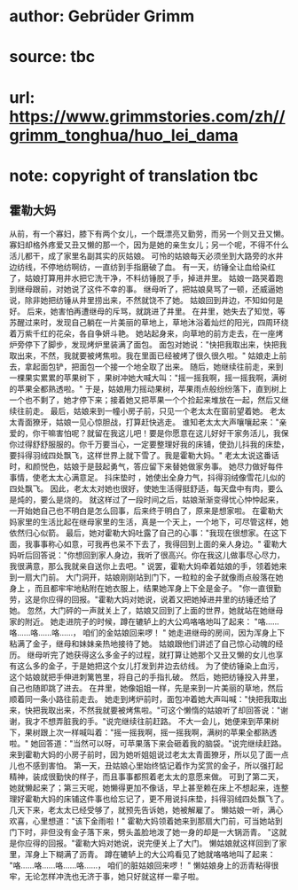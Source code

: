 # author: Gebrüder Grimm
# source: tbc
# url: https://www.grimmstories.com/zh//grimm_tonghua/huo_lei_dama
# note: copyright of translation tbc

## 霍勒大妈 

从前，有一个寡妇，膝下有两个女儿，一个既漂亮又勤劳，而另一个则又丑又懒。
寡妇却格外疼爱又丑又懒的那一个，因为是她的亲生女儿；另一个呢，不得不什么活儿都干，成了家里名副其实的灰姑娘。
可怜的姑娘每天必须坐到大路旁的水井边纺线，不停地纺啊纺，一直纺到手指磨破了血。
有一天，纺锤全让血给染红了，姑娘打算用井水把它洗干净，不料纺锤脱了手，掉进井里。
姑娘一路哭着跑到继母跟前，对她说了这件不幸的事。
继母听了，把姑娘臭骂了一顿，还威逼她说，除非她把纺锤从井里捞出来，不然就饶不了她。
姑娘回到井边，不知如何是好。 后来，她害怕再遭继母的斥骂，就跳进了井里。
在井里，她失去了知觉，等苏醒过来时，发现自己躺在一片美丽的草地上，草地沐浴着灿烂的阳光，四周环绕着万紫千红的花朵，各自争妍斗艳。
她站起身来，向草地的前方走去，在一座烤炉旁停下了脚步，发现烤炉里装满了面包。
面包对她说："快把我取出来，快把我取出来，不然，我就要被烤焦啦。我在里面已经被烤了很久很久啦。"
姑娘走上前去，拿起面包铲，把面包一个接一个地全取了出来。
随后，她继续往前走，来到一棵果实累累的苹果树下
，果树冲她大喊大叫："摇一摇我啊，摇一摇我啊，满树的苹果全都熟透啦。"
于是，姑娘用力摇动果树，苹果雨点般纷纷落下，直到树上一个也不剩了，她才停下来；接着她又把苹果一个个捡起来堆放在一起，然后又继续往前走。
最后，姑娘来到一幢小房子前，只见一个老太太在窗前望着她。
老太太青面獠牙，姑娘一见心惊胆战，打算赶快逃走。
谁知老太太大声嚷嚷起来："亲爱的，你干嘛害怕呢？就留在我这儿吧！要是你愿意在这儿好好干家务活儿，我保你过得舒舒服服的。你千万要当心，一定要整理好我的床铺，使劲儿抖我的床垫，要抖得羽绒四处飘飞，这样世界上就下雪了。我是霍勒大妈。"
老太太说这番话时，和颜悦色，姑娘于是鼓起勇气，答应留下来替她做家务事。
她尽力做好每件事情，使老太太心满意足。 抖床垫时
，她使出全身力气，抖得羽绒像雪花儿似的四处飘飞。
因此，老太太对她也很好，使她生活得挺舒适，每天盘中有肉，要么是炖的，要么是烧的。
就这样过了一段时间之后，姑娘渐渐变得忧心忡忡起来，一开始她自己也不明白是怎么回事，后来终于明白了，原来是想家啦。
在霍勒大妈家里的生活比起在继母家里的生活，真是一个天上，一个地下，可尽管这样，她依然归心似箭。
最后，她对霍勒大妈吐露了自己的心事："我现在很想家。在这下面，我事事称心如意，可我再也呆不下去了，我得回到上面的亲人身边。"
霍勒大妈听后回答说："你想回到家人身边，我听了很高兴。你在我这儿做事尽心尽力，我很满意，那么我就亲自送你上去吧。"
说罢，霍勒大妈牵着姑娘的手，领着她来到一扇大门前。
大门洞开，姑娘刚刚站到门下，一粒粒的金子就像雨点般落在她身上
，而且都牢牢地粘附在她衣服上，结果她浑身上下全是金子。
"你一直很勤劳，这是你应得的回报。"霍勒大妈对她说，说着又把她掉进井里的纺锤还给了她。
忽然，大门砰的一声就关上了，姑娘又回到了上面的世界，她就站在她继母家的附近。
她走进院子的时候，蹲在辘轳上的大公鸡咯咯地叫了起来：
"咯......咯......咯......咯......，
咱们的金姑娘回来啰！ "
她走进继母的房间，因为浑身上下粘满了金子，继母和妹妹亲热地接待了她。
姑娘跟他们讲述了自己惊心动魄的经历。
继母听完了她获得这么多金子的过程，就打算让她那个又丑又懒的女儿也享有这么多的金子，于是她把这个女儿打发到井边去纺线。
为了使纺锤染上血污，这个姑娘就把手伸进刺篱笆里，将自己的手指扎破。
然后，她把纺锤投入井里，自己也随即跳了进去。
在井里，她像姐姐一样，先是来到一片美丽的草地，然后顺着同一条小路往前走去。
她走到烤炉前时，面包冲着她大声叫喊："快把我取出来，快把我取出来，不然我就要被烤焦啦。"可这个懒惰的姑娘听了却回答说："谢谢，我才不想弄脏我的手。"说完继续往前赶路。
不大一会儿，她便来到苹果树下，果树跟上次一样喊叫着："摇一摇我啊，摇一摇我啊，满树的苹果全都熟透啦。"
她回答道："当然可以呀，可苹果落下来会砸着我的脑袋。"说完继续赶路。
来到霍勒大妈的小房子前时，因为她听姐姐说过老太太青面獠牙，所以见了面一点儿也不感到害怕。
第一天，丑姑娘心里始终惦记着作为奖赏的金子，所以强打起精神，装成很勤快的样子，而且事事都照着老太太的意愿来做。
可到了第二天，她就懒起来了；第三天呢，她懒得更加不像话，早上甚至赖在床上不想起来，连整理好霍勒大妈的床铺这件事也给忘记了，更不用说抖床垫，抖得羽绒四处飘飞了。
几天下来，老太太已经受够了，就预先告诉她，她被解雇了。
懒姑娘一听，满心欢喜，心里想道："该下金雨啦！"
霍勒大妈领着她来到那扇大门前，可当她站到门下时，非但没有金子落下来，劈头盖脸地泼了她一身的却是一大锅沥青。
"这就是你应得的回报。"霍勒大妈对她说，说完便关上了大门。
懒姑娘就这样回到了家里，浑身上下糊满了沥青。
蹲在辘轳上的大公鸡看见了她就咯咯地叫了起来：
"咯......咯......咯......咯......，
咱们的脏姑娘回来啰！ "
懒姑娘身上的沥青粘得很牢，无论怎样冲洗也无济于事，她只好就这样一辈子啦。
